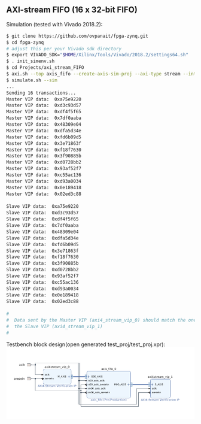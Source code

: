 AXI-stream FIFO (16 x 32-bit FIFO)
----------------------------------

Simulation (tested with Vivado 2018.2):

```sh
$ git clone https://github.com/ovpanait/fpga-zynq.git
$ cd fpga-zynq
# adjust this per your Vivado sdk directory
$ export VIVADO_SDK="$HOME/Xilinx/Tools/Vivado/2018.2/settings64.sh"
$ . init_simenv.sh
$ cd Projects/axi_stream_FIFO
$ axi.sh --top axis_fifo --create-axis-sim-proj --axi-type stream --interface-type master_slave --force
$ simulate.sh --sim
...
Sending 16 transactions...
Master VIP data:  0xa75e9220
Master VIP data:  0xd3c93d57
Master VIP data:  0xdf4f5f65
Master VIP data:  0x7df0aaba
Master VIP data:  0x48309e04
Master VIP data:  0xdfa5d34e
Master VIP data:  0xfd6b09d5
Master VIP data:  0x3e71863f
Master VIP data:  0xf18f7630
Master VIP data:  0x3f90885b
Master VIP data:  0xd0728bb2
Master VIP data:  0x93af52f7
Master VIP data:  0xc55ac136
Master VIP data:  0xd93a0034
Master VIP data:  0x0e189418
Master VIP data:  0x02ed3c88

Slave VIP data:  0xa75e9220
Slave VIP data:  0xd3c93d57
Slave VIP data:  0xdf4f5f65
Slave VIP data:  0x7df0aaba
Slave VIP data:  0x48309e04
Slave VIP data:  0xdfa5d34e
Slave VIP data:  0xfd6b09d5
Slave VIP data:  0x3e71863f
Slave VIP data:  0xf18f7630
Slave VIP data:  0x3f90885b
Slave VIP data:  0xd0728bb2
Slave VIP data:  0x93af52f7
Slave VIP data:  0xc55ac136
Slave VIP data:  0xd93a0034
Slave VIP data:  0x0e189418
Slave VIP data:  0x02ed3c88

#
#  Data sent by the Master VIP (axi4_stream_vip_0) should match the one received by
#  the Slave VIP (axi4_stream_vip_1)
#
```

Testbench block design(open generated test_proj/test_proj.xpr):
![](https://github.com/ovpanait/fpga-zynq/blob/master/Projects/axi_stream_FIFO/testbench.png)

